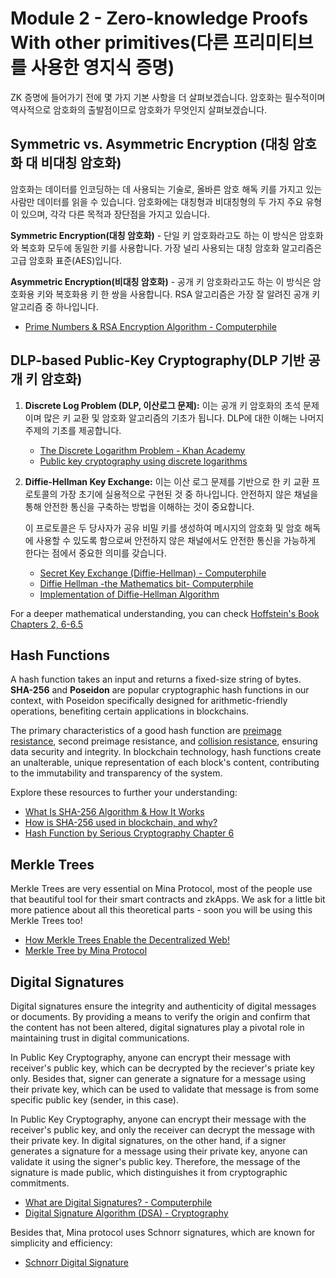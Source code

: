 # Module 2 - Zero-knowledge Proofs With other primitives(다른 프리미티브를 사용한 영지식 증명)

ZK 증명에 들어가기 전에 몇 가지 기본 사항을 더 살펴보겠습니다. 암호화는 필수적이며 역사적으로 암호화의 출발점이므로 암호화가 무엇인지 살펴보겠습니다.

## Symmetric vs. Asymmetric Encryption (대칭 암호화 대 비대칭 암호화)

암호화는 데이터를 인코딩하는 데 사용되는 기술로, 올바른 암호 해독 키를 가지고 있는 사람만 데이터를 읽을 수 있습니다. 암호화에는 대칭형과 비대칭형의 두 가지 주요 유형이 있으며, 각각 다른 목적과 장단점을 가지고 있습니다.

**Symmetric Encryption(대칭 암호화)** - 단일 키 암호화라고도 하는 이 방식은 암호화와 복호화 모두에 동일한 키를 사용합니다. 가장 널리 사용되는 대칭 암호화 알고리즘은 고급 암호화 표준(AES)입니다.

**Asymmetric Encryption(비대칭 암호화)** - 공개 키 암호화라고도 하는 이 방식은 암호화용 키와 복호화용 키 한 쌍을 사용합니다. RSA 알고리즘은 가장 잘 알려진 공개 키 알고리즘 중 하나입니다.

- [Prime Numbers & RSA Encryption Algorithm - Computerphile](https://www.youtube.com/watch?v=JD72Ry60eP4)

## DLP-based Public-Key Cryptography(DLP 기반 공개 키 암호화)

1. **Discrete Log Problem (DLP, 이산로그 문제):** 이는 공개 키 암호화의 초석 문제이며 많은 키 교환 및 암호화 알고리즘의 기초가 됩니다. DLP에 대한 이해는 나머지 주제의 기초를 제공합니다.

   - [The Discrete Logarithm Problem - Khan Academy](https://youtu.be/SL7J8hPKEWY)
   - [Public key cryptography using discrete logarithms](https://www.di-mgt.com.au/public-key-crypto-discrete-logs-0.html)

2. **Diffie-Hellman Key Exchange:** 이는 이산 로그 문제를 기반으로 한 키 교환 프로토콜의 가장 초기에 실용적으로 구현된 것 중 하나입니다. 안전하지 않은 채널을 통해 안전한 통신을 구축하는 방법을 이해하는 것이 중요합니다.

   이 프로토콜은 두 당사자가 공유 비밀 키를 생성하여 메시지의 암호화 및 암호 해독에 사용할 수 있도록 함으로써 안전하지 않은 채널에서도 안전한 통신을 가능하게 한다는 점에서 중요한 의미를 갖습니다.

   - [Secret Key Exchange (Diffie-Hellman) - Computerphile ](https://www.youtube.com/watch?v=NmM9HA2MQGI)
   - [Diffie Hellman -the Mathematics bit- Computerphile](https://youtu.be/Yjrfm_oRO0w)
   - [Implementation of Diffie-Hellman Algorithm](https://www.geeksforgeeks.org/implementation-diffie-hellman-algorithm/)

For a deeper mathematical understanding, you can check [Hoffstein's Book Chapters 2, 6-6.5](https://books.google.com.ar/books/about/An_Introduction_to_Mathematical_Cryptogr.html?id=BHuTQgAACAAJ&source=kp_book_description&redir_esc=y)

## Hash Functions

A hash function takes an input and returns a fixed-size string of bytes. **SHA-256** and **Poseidon** are popular cryptographic hash functions in our context, with Poseidon specifically designed for arithmetic-friendly operations, benefiting certain applications in blockchains.

The primary characteristics of a good hash function are [preimage resistance](https://en.wikipedia.org/wiki/Preimage_attack), second preimage resistance, and [collision resistance](https://en.wikipedia.org/wiki/Collision_resistance), ensuring data security and integrity. In blockchain technology, hash functions create an unalterable, unique representation of each block's content, contributing to the immutability and transparency of the system.

Explore these resources to further your understanding:

- [What Is SHA-256 Algorithm & How It Works](https://www.ssldragon.com/blog/sha-256-algorithm/)
- [How is SHA-256 used in blockchain, and why?](https://www.educative.io/answers/how-is-sha-256-used-in-blockchain-and-why)
- [Hash Function by Serious Cryptography Chapter 6](https://theswissbay.ch/pdf/Books/Computer%20science/Cryptography/SeriousCryptography.pdf)

## Merkle Trees

Merkle Trees are very essential on Mina Protocol, most of the people use that beautiful tool for their smart contracts and zkApps. We ask for a little bit more patience about all this theoretical parts - soon you will be using this Merkle Trees too!

- [How Merkle Trees Enable the Decentralized Web! ](https://www.youtube.com/watch?v=3giNelTfeAk)
- [Merkle Tree by Mina Protocol](https://docs.minaprotocol.com/zkapps/o1js/merkle-tree)

## Digital Signatures

Digital signatures ensure the integrity and authenticity of digital messages or documents. By providing a means to verify the origin and confirm that the content has not been altered, digital signatures play a pivotal role in maintaining trust in digital communications.

In Public Key Cryptography, anyone can encrypt their message with receiver's public key, which can be decrypted by the reciever's priate key only. Besides that, signer can generate a signature for a message using their private key, which can be used to validate that message is from some specific public key (sender, in this case).

In Public Key Cryptography, anyone can encrypt their message with the receiver's public key, and only the receiver can decrypt the message with their private key. In digital signatures, on the other hand, if a signer generates a signature for a message using their private key, anyone can validate it using the signer's public key. Therefore, the message of the signature is made public, which distinguishes it from cryptographic commitments.

- [What are Digital Signatures? - Computerphile](https://www.youtube.com/watch?v=s22eJ1eVLTU)
- [Digital Signature Algorithm (DSA) - Cryptography ](https://www.youtube.com/watch?v=iS1nK4G6EtA)

Besides that, Mina protocol uses Schnorr signatures, which are known for simplicity and efficiency:

- [Schnorr Digital Signature](https://www.youtube.com/watch?v=r9hJiDrtukI)

